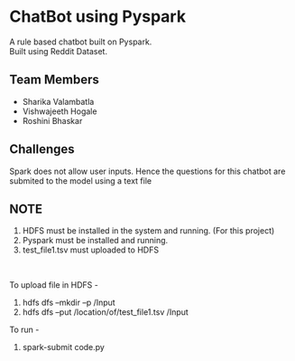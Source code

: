 # ChatBot using Pyspark

A rule based chatbot built on Pyspark. <br>
Built using Reddit Dataset.<br>

## Team Members
- Sharika Valambatla <br>
- Vishwajeeth Hogale <br>
- Roshini Bhaskar <br>

## Challenges
Spark does not allow user inputs. Hence the questions for this chatbot are submited to the model using a text file 

## NOTE
1. HDFS must be installed in the system and running. (For this project)
2. Pyspark must be installed and running.
3. test_file1.tsv must uploaded to HDFS

<br>

To upload file in HDFS - <br>
1. hdfs dfs –mkdir –p /Input
2. hdfs dfs –put /location/of/test_file1.tsv /Input

To run - <br>
1. spark-submit code.py
